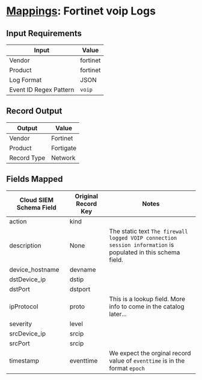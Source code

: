# [Mappings](README.md): Fortinet voip Logs

## Input Requirements

|Input|Value|
|-----|-----|
|Vendor|fortinet|
|Product|fortinet|
|Log Format|JSON|
|Event ID Regex Pattern|`voip`|

## Record Output

|Output|Value|
|------|-----|
|Vendor|Fortinet|
|Product|Fortigate|
|Record Type|Network|

## Fields Mapped

|Cloud SIEM Schema Field|Original Record Key|Notes|
|-----------------------|-------------------|-----|
|action|kind||
|description|None|The static text `The firewall logged VOIP connection session information` is populated in this schema field.|
|device_hostname|devname||
|dstDevice_ip|dstip||
|dstPort|dstport||
|ipProtocol|proto|This is a lookup field. More info to come in the catalog later...|
|severity|level||
|srcDevice_ip|srcip||
|srcPort|srcip||
|timestamp|eventtime|We expect the orginal record value of `eventtime` is in the format `epoch`|

